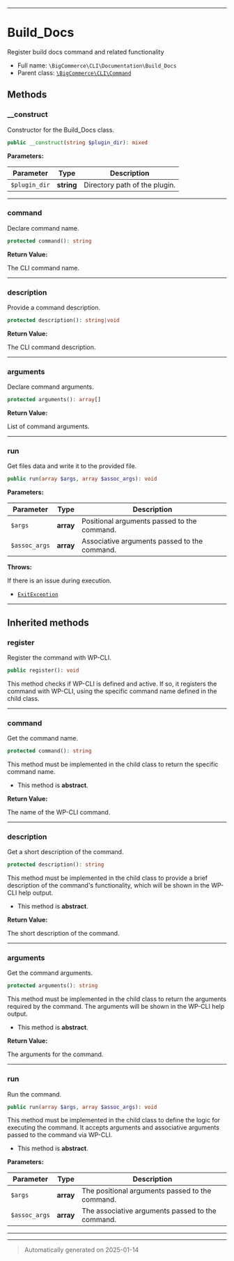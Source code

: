 ***

# Build_Docs

Register build docs command and related functionality



* Full name: `\BigCommerce\CLI\Documentation\Build_Docs`
* Parent class: [`\BigCommerce\CLI\Command`](./classes/BigCommerce/CLI/Command.md)




## Methods


### __construct

Constructor for the Build_Docs class.

```php
public __construct(string $plugin_dir): mixed
```








**Parameters:**

| Parameter | Type | Description |
|-----------|------|-------------|
| `$plugin_dir` | **string** | Directory path of the plugin. |





***

### command

Declare command name.

```php
protected command(): string
```









**Return Value:**

The CLI command name.




***

### description

Provide a command description.

```php
protected description(): string|void
```









**Return Value:**

The CLI command description.




***

### arguments

Declare command arguments.

```php
protected arguments(): array[]
```









**Return Value:**

List of command arguments.




***

### run

Get files data and write it to the provided file.

```php
public run(array $args, array $assoc_args): void
```








**Parameters:**

| Parameter | Type | Description |
|-----------|------|-------------|
| `$args` | **array** | Positional arguments passed to the command. |
| `$assoc_args` | **array** | Associative arguments passed to the command. |




**Throws:**
<p>If there is an issue during execution.</p>

- [`ExitException`](./classes/WP_CLI/ExitException.md)



***


## Inherited methods


### register

Register the command with WP-CLI.

```php
public register(): void
```

This method checks if WP-CLI is defined and active. If so, it registers the command
with WP-CLI, using the specific command name defined in the child class.










***

### command

Get the command name.

```php
protected command(): string
```

This method must be implemented in the child class to return the specific command name.


* This method is **abstract**.




**Return Value:**

The name of the WP-CLI command.




***

### description

Get a short description of the command.

```php
protected description(): string
```

This method must be implemented in the child class to provide a brief description
of the command's functionality, which will be shown in the WP-CLI help output.


* This method is **abstract**.




**Return Value:**

The short description of the command.




***

### arguments

Get the command arguments.

```php
protected arguments(): string
```

This method must be implemented in the child class to return the arguments
required by the command. The arguments will be shown in the WP-CLI help output.


* This method is **abstract**.




**Return Value:**

The arguments for the command.




***

### run

Run the command.

```php
public run(array $args, array $assoc_args): void
```

This method must be implemented in the child class to define the logic
for executing the command. It accepts arguments and associative arguments
passed to the command via WP-CLI.


* This method is **abstract**.



**Parameters:**

| Parameter | Type | Description |
|-----------|------|-------------|
| `$args` | **array** | The positional arguments passed to the command. |
| `$assoc_args` | **array** | The associative arguments passed to the command. |





***


***
> Automatically generated on 2025-01-14

